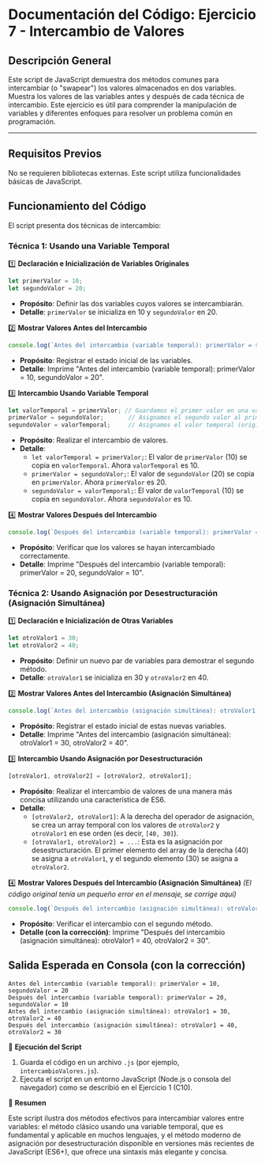 # Documentación del Código: Ejercicio 7 - Intercambio de Valores

## Descripción General

Este script de JavaScript demuestra dos métodos comunes para intercambiar (o "swapear") los valores almacenados en dos variables. Muestra los valores de las variables antes y después de cada técnica de intercambio. Este ejercicio es útil para comprender la manipulación de variables y diferentes enfoques para resolver un problema común en programación.

---

## Requisitos Previos

No se requieren bibliotecas externas. Este script utiliza funcionalidades básicas de JavaScript.

## Funcionamiento del Código

El script presenta dos técnicas de intercambio:

### Técnica 1: Usando una Variable Temporal

1️⃣ **Declaración e Inicialización de Variables Originales**

```js
let primerValor = 10;
let segundoValor = 20;
```

*   **Propósito**: Definir las dos variables cuyos valores se intercambiarán.
*   **Detalle**: `primerValor` se inicializa en 10 y `segundoValor` en 20.

2️⃣ **Mostrar Valores Antes del Intercambio**

```js
console.log(`Antes del intercambio (variable temporal): primerValor = ${primerValor}, segundoValor = ${segundoValor}`);
```

*   **Propósito**: Registrar el estado inicial de las variables.
*   **Detalle**: Imprime "Antes del intercambio (variable temporal): primerValor = 10, segundoValor = 20".

3️⃣ **Intercambio Usando Variable Temporal**

```js
let valorTemporal = primerValor; // Guardamos el primer valor en una variable temporal
primerValor = segundoValor;       // Asignamos el segundo valor al primer valor
segundoValor = valorTemporal;     // Asignamos el valor temporal (original de primerValor) al segundo valor
```

*   **Propósito**: Realizar el intercambio de valores.
*   **Detalle**:
    *   `let valorTemporal = primerValor;`: El valor de `primerValor` (10) se copia en `valorTemporal`. Ahora `valorTemporal` es 10.
    *   `primerValor = segundoValor;`: El valor de `segundoValor` (20) se copia en `primerValor`. Ahora `primerValor` es 20.
    *   `segundoValor = valorTemporal;`: El valor de `valorTemporal` (10) se copia en `segundoValor`. Ahora `segundoValor` es 10.

4️⃣ **Mostrar Valores Después del Intercambio**

```js
console.log(`Después del intercambio (variable temporal): primerValor = ${primerValor}, segundoValor = ${segundoValor}`);
```

*   **Propósito**: Verificar que los valores se hayan intercambiado correctamente.
*   **Detalle**: Imprime "Después del intercambio (variable temporal): primerValor = 20, segundoValor = 10".

### Técnica 2: Usando Asignación por Desestructuración (Asignación Simultánea)

1️⃣ **Declaración e Inicialización de Otras Variables**

```js
let otroValor1 = 30;
let otroValor2 = 40;
```

*   **Propósito**: Definir un nuevo par de variables para demostrar el segundo método.
*   **Detalle**: `otroValor1` se inicializa en 30 y `otroValor2` en 40.

2️⃣ **Mostrar Valores Antes del Intercambio (Asignación Simultánea)**

```js
console.log(`Antes del intercambio (asignación simultánea): otroValor1 = ${otroValor1}, otroValor2 = ${otroValor2}`);
```

*   **Propósito**: Registrar el estado inicial de estas nuevas variables.
*   **Detalle**: Imprime "Antes del intercambio (asignación simultánea): otroValor1 = 30, otroValor2 = 40".

3️⃣ **Intercambio Usando Asignación por Desestructuración**

```js
[otroValor1, otroValor2] = [otroValor2, otroValor1];
```

*   **Propósito**: Realizar el intercambio de valores de una manera más concisa utilizando una característica de ES6.
*   **Detalle**:
    *   `[otroValor2, otroValor1]`: A la derecha del operador de asignación, se crea un array temporal con los valores de `otroValor2` y `otroValor1` en ese orden (es decir, `[40, 30]`).
    *   `[otroValor1, otroValor2] = ...`: Esta es la asignación por desestructuración. El primer elemento del array de la derecha (40) se asigna a `otroValor1`, y el segundo elemento (30) se asigna a `otroValor2`.

4️⃣ **Mostrar Valores Después del Intercambio (Asignación Simultánea)**
*(El código original tenía un pequeño error en el mensaje, se corrige aquí)*
```js
console.log(`Después del intercambio (asignación simultánea): otroValor1 = ${otroValor1}, otroValor2 = ${otroValor2}`);
```

*   **Propósito**: Verificar el intercambio con el segundo método.
*   **Detalle (con la corrección)**: Imprime "Después del intercambio (asignación simultánea): otroValor1 = 40, otroValor2 = 30".

## Salida Esperada en Consola (con la corrección)

```
Antes del intercambio (variable temporal): primerValor = 10, segundoValor = 20
Después del intercambio (variable temporal): primerValor = 20, segundoValor = 10
Antes del intercambio (asignación simultánea): otroValor1 = 30, otroValor2 = 40
Después del intercambio (asignación simultánea): otroValor1 = 40, otroValor2 = 30
```

🚀 **Ejecución del Script**

1.  Guarda el código en un archivo `.js` (por ejemplo, `intercambioValores.js`).
2.  Ejecuta el script en un entorno JavaScript (Node.js o consola del navegador) como se describió en el Ejercicio 1 (C10).

🏁 **Resumen**

Este script ilustra dos métodos efectivos para intercambiar valores entre variables: el método clásico usando una variable temporal, que es fundamental y aplicable en muchos lenguajes, y el método moderno de asignación por desestructuración disponible en versiones más recientes de JavaScript (ES6+), que ofrece una sintaxis más elegante y concisa.